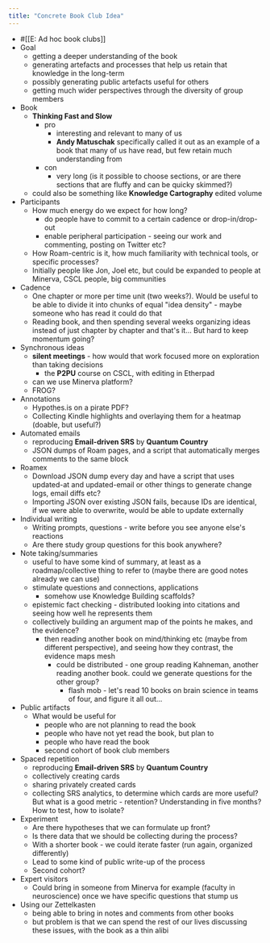 ```yaml
---
title: "Concrete Book Club Idea"
---
```


- #[[E: Ad hoc book clubs]]
- Goal
    - getting a deeper understanding of the book
    - generating artefacts and processes that help us retain that knowledge in the long-term
    - possibly generating public artefacts useful for others
    - getting much wider perspectives through the diversity of group members
- Book
    - **Thinking Fast and Slow**
        - pro
            - interesting and relevant to many of us
            - **Andy Matuschak** specifically called it out as an example of a book that many of us have read, but few retain much understanding from
        - con
            - very long (is it possible to choose sections, or are there sections that are fluffy and can be quicky skimmed?)
    - could also be something like **Knowledge Cartography** edited volume
- Participants
    - How much energy do we expect for how long?
        - do people have to commit to a certain cadence or drop-in/drop-out
        - enable peripheral participation - seeing our work and commenting, posting on Twitter etc?
    - How Roam-centric is it, how much familiarity with technical tools, or specific processes?
    - Initially people like Jon, Joel etc, but could be expanded to people at Minerva, CSCL people, big communities
- Cadence
    - One chapter or more per time unit (two weeks?). Would be useful to be able to divide it into chunks of equal "idea density" - maybe someone who has read it could do that
    - Reading book, and then spending several weeks organizing ideas instead of just chapter by chapter and that's it... But hard to keep momentum going?
- Synchronous ideas
    - **silent meetings** - how would that work focused more on exploration than taking decisions
        - the **P2PU** course on CSCL, with editing in Etherpad
    - can we use Minerva platform?
    - FROG?
- Annotations
    - Hypothes.is on a pirate PDF?
    - Collecting Kindle highlights and overlaying them for a heatmap (doable, but useful?)
- Automated emails
    - reproducing **Email-driven SRS** by **Quantum Country**
    - JSON dumps of Roam pages, and a script that automatically merges comments to the same block
- Roamex
    - Download JSON dump every day and have a script that uses updated-at and updated-email or other things to generate change logs, email diffs etc?
    - Importing JSON over existing JSON fails, because IDs are identical, if we were able to overwrite, would be able to update externally
- Individual writing
    - Writing prompts, questions - write before you see anyone else's reactions
    - Are there study group questions for this book anywhere?
- Note taking/summaries
    - useful to have some kind of summary, at least as a roadmap/collective thing to refer to (maybe there are good notes already we can use)
    - stimulate questions and connections, applications
        - somehow use Knowledge Building scaffolds?
    - epistemic fact checking - distributed looking into citations and seeing how well he represents them
    - collectively building an argument map of the points he makes, and the evidence?
        - then reading another book on mind/thinking etc (maybe from different perspective), and seeing how they contrast, the evidence maps mesh
            - could be distributed - one group reading Kahneman, another reading another book. could we generate questions for the other group?
                - flash mob - let's read 10 books on brain science in teams of four, and figure it all out...
- Public artifacts
    - What would be useful for
        - people who are not planning to read the book
        - people who have not yet read the book, but plan to
        - people who have read the book
        - second cohort of book club members
- Spaced repetition
    - reproducing **Email-driven SRS** by **Quantum Country**
    - collectively creating cards
    - sharing privately created cards
    - collecting SRS analytics, to determine which cards are more useful? But what is a good metric - retention? Understanding in five months? How to test, how to isolate?
- Experiment
    - Are there hypotheses that we can formulate up front?
    - Is there data that we should be collecting during the process?
    - With a shorter book - we could iterate faster (run again, organized differently)
    - Lead to some kind of public write-up of the process
    - Second cohort?
- Expert visitors
    - Could bring in someone from Minerva for example (faculty in neuroscience) once we have specific questions that stump us
- Using our Zettelkasten
    - being able to bring in notes and comments from other books
    - but problem is that we can spend the rest of our lives discussing these issues, with the book as a thin alibi

